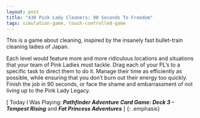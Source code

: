 ```yaml
---
layout: post
title: "430 Pink Lady Cleaners: 90 Seconds To Freedom"
tags: simulation-game, touch-controlled-game
---
```

This is a game about cleaning, inspired by the insanely fast bullet-train cleaning ladies of Japan.

Each level would feature more and more ridiculous locations and situations that your team of Pink Ladies must tackle.  Drag each of your PL’s to a specific task to direct them to do it. Manage their time as efficiently as possible, while ensuring that you don’t burn out their energy too quickly.  Finish the job in 90 seconds, or face the shame and embarrassment of not living up to the Pink Lady Legacy.

[ Today I Was Playing: ***Pathfinder Adventure Card Game: Deck 3 - Tempest Rising*** and ***Fat Princess Adventures*** ]
{: .emphasis}